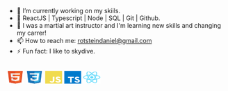 - 🔭 I’m currently working on my skiils.
- 🌱 ReactJS | Typescript | Node | SQL | Git | Github.
- 💬 I was a martial art instructor and I'm learning new skills and changing my carrer!
- 📫 How to reach me: rotsteindaniel@gmail.com
- ⚡ Fun fact: I like to skydive.

<!-- <div align="center">
  <a href="https://github.com/rotsteindaniel">
  <img height="180em" width="400em" src="https://github-readme-stats.vercel.app/api?username=rotsteindaniel&show_icons=true&theme=dracula&include_all_commits=true&count_private=true"/>
  <img height="180em" width="400em" src="https://github-readme-stats.vercel.app/api/top-langs/?username=rotsteindaniel&layout=compact&langs_count=7&theme=dracula"/>
</div>
   -->
<div style="display: inline_block"><br>
  <img align="center" alt="daniel-HTML" height="30" width="40" src="https://raw.githubusercontent.com/devicons/devicon/master/icons/html5/html5-original.svg">
  <img align="center" alt="daniel-CSS" height="30" width="40" src="https://raw.githubusercontent.com/devicons/devicon/master/icons/css3/css3-original.svg">
  <img align="center" alt="daniel-Js" height="30" width="40" src="https://raw.githubusercontent.com/devicons/devicon/master/icons/javascript/javascript-plain.svg">
  <img align="center" alt="daniel-Ts" height="30" width="40" src="https://raw.githubusercontent.com/devicons/devicon/master/icons/typescript/typescript-plain.svg">
  <img align="center" alt="daniel-React" height="30" width="40" src="https://raw.githubusercontent.com/devicons/devicon/master/icons/react/react-original.svg">
</div>
 
</div>
